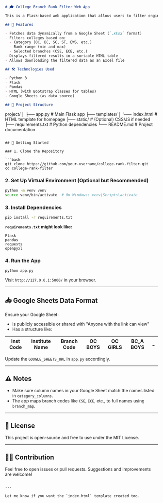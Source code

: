

```markdown
# 🎓 College Branch Rank Filter Web App

This is a Flask-based web application that allows users to filter engineering college branches based on entrance exam rank ranges and reservation categories (OC, BC, SC, ST, EWS, etc.) using data from a Google Sheet.

## 📌 Features

- Fetches data dynamically from a Google Sheet (`.xlsx` format)
- Filters colleges based on:
  - Category (OC, BC, SC, ST, EWS, etc.)
  - Rank range (min and max)
  - Selected branches (CSE, ECE, etc.)
- Displays filtered results in a sortable HTML table
- Allows downloading the filtered data as an Excel file

## 🛠️ Technologies Used

- Python 3
- Flask
- Pandas
- HTML (with Bootstrap classes for tables)
- Google Sheets (as data source)

## 📂 Project Structure

```
project/
│
├── app.py               # Main Flask app
├── templates/
│   └── index.html       # HTML template for homepage
├── static/              # (Optional) CSS/JS if needed
├── requirements.txt     # Python dependencies
└── README.md            # Project documentation
```

## 🚀 Getting Started

### 1. Clone the Repository

```bash
git clone https://github.com/your-username/college-rank-filter.git
cd college-rank-filter
```

### 2. Set Up Virtual Environment (Optional but Recommended)

```bash
python -m venv venv
source venv/bin/activate  # On Windows: venv\Scripts\activate
```

### 3. Install Dependencies

```bash
pip install -r requirements.txt
```

**`requirements.txt` might look like:**

```
Flask
pandas
requests
openpyxl
```

### 4. Run the App

```bash
python app.py
```

Visit `http://127.0.0.1:5000/` in your browser.

---

## 📥 Google Sheets Data Format

Ensure your Google Sheet:
- Is publicly accessible or shared with "Anyone with the link can view"
- Has a structure like:

| Inst Code | Institute Name | Branch Code | OC BOYS | OC GIRLS | BC_A BOYS | ... |
|-----------|----------------|-------------|---------|----------|-----------|-----|

Update the `GOOGLE_SHEETS_URL` in `app.py` accordingly.

---

## ⚠️ Notes

- Make sure column names in your Google Sheet match the names listed in `category_columns`.
- The app maps branch codes like `CSE`, `ECE`, etc., to full names using `branch_map`.

---

## 📄 License

This project is open-source and free to use under the MIT License.

---

## 🙋‍♂️ Contribution

Feel free to open issues or pull requests. Suggestions and improvements are welcome!
```

---

Let me know if you want the `index.html` template created too.
